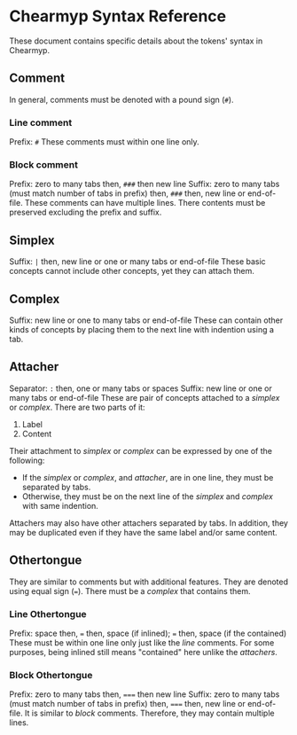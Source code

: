 # Chearmyp Syntax Reference
These document contains specific details about the tokens' syntax in Chearmyp.

## Comment
In general, comments must be denoted with a pound sign (`#`).

### Line comment
Prefix: `#`
These comments must within one line only.

### Block comment
Prefix: zero to many tabs then, `###` then new line
Suffix: zero to many tabs (must match number of tabs in prefix) then, `###` then, new line or
				end-of-file.
These comments can have multiple lines. There contents must be preserved excluding the prefix and
suffix.

## Simplex
Suffix: `|` then, new line or one or many tabs or end-of-file
These basic concepts cannot include other concepts, yet they can attach them.

## Complex
Suffix: new line or one to many tabs or end-of-file
These can contain other kinds of concepts by placing them to the next line with indention using a
tab.

## Attacher
Separator: `:` then, one or many tabs or spaces
Suffix: new line or one or many tabs or end-of-file
These are pair of concepts attached to a *simplex* or *complex*. There are two parts of it:
1. Label
2. Content

Their attachment to *simplex* or *complex* can be expressed by one of the following:
- If the *simplex* or *complex*, and *attacher*, are in one line, they must be separated by tabs.
- Otherwise, they must be on the next line of the *simplex* and *complex* with same indention.

Attachers may also have other attachers separated by tabs. In addition, they may be duplicated even
if they have the same label and/or same content.

## Othertongue
They are similar to comments but with additional features. They are denoted using equal sign (`=`).
There must be a *complex* that contains them.

### Line Othertongue
Prefix: space then, `=` then, space (if inlined); `=` then, space (if the contained)
These must be within one line only just like the *line* comments. For some purposes, being inlined
still means "contained" here unlike the *attachers*.

### Block Othertongue
Prefix: zero to many tabs then, `===` then new line
Suffix: zero to many tabs (must match number of tabs in prefix) then, `===` then, new line or
				end-of-file.
It is similar to *block* comments. Therefore, they may contain multiple lines.
